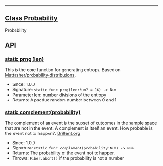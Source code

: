 <!-- file: src/science/probabilities.wren -->
<!-- documentation automatically generated using domepunk/tools/doc -->
---
## [Class Probability](https://github.com/ninjascl/domepunk/blob/main/src/science/probabilities.wren#L6)


Probability

## API

### [static prng (len)](https://github.com/ninjascl/domepunk/blob/main/src/science/probabilities.wren#L15)


This is the core function for generating entropy.
Based on [Mattasher/probability-distributions](https://github.com/Mattasher/probability-distributions/blob/master/index.js#L32).
- Since: 1.0.0
- Signature: `static func prng(len:Num? = 16) -> Num`
- Parameter len: number divisions of the entropy
- Returns: A pseduo random number between 0 and 1

### [static complement(probability)](https://github.com/ninjascl/domepunk/blob/main/src/science/probabilities.wren#L45)


The complement of an event is the subset of outcomes
in the sample space that are not in the event. A complement is itself an event.
How probable is the event not to happen?.
[Brilliant.org](https://brilliant.org/wiki/probability-by-complement/)

- Since: 1.0.0
- Signature: `static func complement(probability:Num) -> Num`
- Returns: The probability of the event not to happen.
- Throws: `Fiber.abort()` if the probability is not a number

